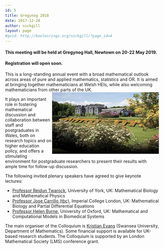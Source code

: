 ```yaml
---
id: 5
title: Gregynog 2018
date: 2017-12-20
author: nickgill
layout: page
#guid: http://boolesrings.org/nickgill/?page_id=4
---
```


#### This meeting will be held at Gregynog Hall, Newtown on 20-22 May 2019. 

#### Registration will open soon.


This is a long-standing annual event with a broad mathematical outlook across areas of pure and applied mathematics, statistics and OR. It is aimed at bringing together mathematicians at Welsh HEIs, while also welcoming mathematicians from other parts of the UK. <img style="float: right;" src="gregynog.jpg" width="350pt" alt="Gregynog" />

It plays an important role in fostering mathematical discussion and collaboration between staff and postgraduates in Wales, both on research topics and on higher education policy, and offers a stimulating environment for postgraduate researchers to present their results with ample time for follow-up discussion.

The following invited plenary speakers have agreed to give keynote lectures:
- [Professor Reidun Twarock](https://www.york.ac.uk/maths/staff/reidun-twarock/), University of York, UK: Mathematical Biology and Mathematical Physics
- [Professor Jose Carrillo (tbc)](http://wwwf.imperial.ac.uk/~jcarrill/index.html), Imperial College London, UK: Mathematical Biology and Partial Differential Equations
- [Professor Helen Byrne](https://www.maths.ox.ac.uk/people/helen.byrne), University of Oxford, UK: Mathematical and Computational Models in Biomedical Systems

The main organiser of the Colloquium is [Kristian Evans](http://boolesrings.org/nickgill) (Swansea University, Department of Mathematics). Some financial support is available for UK-based research students. The Colloquium is supported by an London Mathematical Society (LMS) conference grant.
